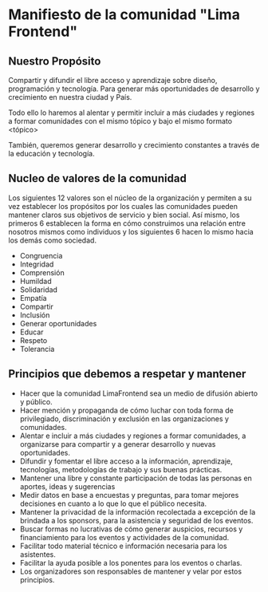 # Manifiesto de la comunidad "Lima Frontend"

## Nuestro Propósito

Compartir y difundir el libre acceso y aprendizaje sobre diseño, programación y tecnología. Para generar más oportunidades de desarrollo y crecimiento en nuestra ciudad y País. 

Todo ello lo haremos al alentar y permitir incluir a más ciudades y regiones a formar comunidades con el mismo tópico y bajo el mismo formato <ciudad><tópico>

También, queremos generar desarrollo y crecimiento constantes a través de la educación y tecnología.

## Nucleo de valores de la comunidad

Los siguientes 12 valores son el núcleo de la organización y permiten a su vez establecer los propósitos por los cuales las comunidades pueden mantener claros sus objetivos de servicio y bien social. Así mismo, los primeros 6 establecen la forma en cómo construimos una relación entre nosotros mismos como individuos y los siguientes 6 hacen lo mismo hacia los demás como sociedad.

- Congruencia
- Integridad
- Comprensión
- Humildad
- Solidaridad
- Empatía
- Compartir 
- Inclusión
- Generar oportunidades
- Educar 
- Respeto
- Tolerancia

## Principios que debemos a respetar y mantener

- Hacer que la comunidad LimaFrontend sea un medio de difusión abierto y público.
- Hacer mención y propaganda de cómo luchar con toda forma de privilegiado, discriminación y exclusión en las organizaciones y comunidades.
- Alentar e incluir a más ciudades y regiones a formar comunidades, a organizarse para compartir y a generar desarrollo y nuevas oportunidades.
- Difundir y fomentar el libre acceso a la información, aprendizaje, tecnologías, metodologías de trabajo y sus buenas prácticas.
- Mantener una libre y constante participación de todas las personas en aportes, ideas y sugerencias
- Medir datos en base a encuestas y preguntas, para tomar mejores decisiones en cuanto a lo que lo que el público necesita.
- Mantener la privacidad de la información recolectada a excepción de la brindada a los sponsors, para la asistencia y seguridad de los eventos.
- Buscar formas no lucrativas de cómo generar auspicios, recursos y financiamiento para los eventos y actividades de la comunidad.
- Facilitar todo material técnico e información necesaria para los asistentes.
- Facilitar la ayuda posible a los ponentes para los eventos o charlas.
- Los organizadores son responsables de mantener y velar por estos principios.



